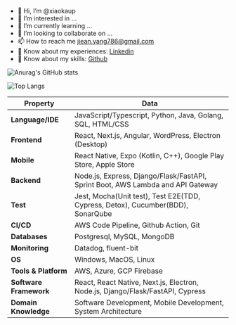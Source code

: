 - 👋 Hi, I’m @xiaokaup
- 👀 I’m interested in ...
- 🌱 I’m currently learning ...
- 💞️ I’m looking to collaborate on ...
- 📫 How to reach me jiean.yang786@gmail.com
- 📄 Know about my experiences: [Linkedin](https://www.linkedin.com/in/jieanyang/)
- 💪 Know about my skills: [Github](https://github.com/xiaokaup/)

![Anurag's GitHub stats](https://github-readme-stats.vercel.app/api?username=xiaokaup&show_icons=true&hide=contribs,issues)

![Top Langs](https://github-readme-stats.vercel.app/api/top-langs/?username=xiaokaup&hide=php,html,css,asp,c#&layout=compact)

| Property               | Data                                                                            |
| ---------------------- | ------------------------------------------------------------------------------- |
| **Language/IDE**       | JavaScript/Typescript, Python, Java, Golang, SQL, HTML/CSS                      |
| **Frontend**           | React, Next.js, Angular, WordPress, Electron (Desktop)                          |
| **Mobile**             | React Native, Expo (Kotlin, C++), Google Play Store, Apple Store                |
| **Backend**            | Node.js, Express, Django/Flask/FastAPI, Sprint Boot, AWS Lambda and API Gateway |
| **Test**               | Jest, Mocha(Unit test), Test E2E(TDD, Cypress, Detox), Cucumber(BDD), SonarQube |
| **CI/CD**              | AWS Code Pipeline, Github Action, Git                                           |
| **Databases**          | Postgresql, MySQL, MongoDB                                                      |
| **Monitoring**         | Datadog, fluent-bit                                                             |
| **OS**                 | Windows, MacOS, Linux                                                           |
| **Tools & Platform**   | AWS, Azure, GCP Firebase                                                        |
| **Software Framework** | React, React Native, Next.js, Electron, Node.js, Django/Flask/FastAPI, Cypress  |
| **Domain Knowledge**   | Software Development, Mobile Development, System Architecture                   |

<!---
xiaokaup/xiaokaup is a ✨ special ✨ repository because its `README.md` (this file) appears on your GitHub profile.
You can click the Preview link to take a look at your changes.
--->
